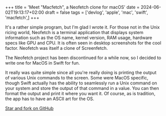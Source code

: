 +++
title = 'Meet "Macfetch", a Neofetch clone for macOS'
date = 2024-06-02T19:13:17+02:00
draft = false
tags = ['devlog', 'apple', 'mac', 'swift', 'macfetch',]
+++

It's a rather simple program, but I'm glad I wrote it. For those not in the Unix ricing world, Neofetch is a terminal application that displays system information such as the OS name, kernel version, RAM usage, hardware specs like GPU and CPU. It is often seen in desktop screenshots for the cool factor. Neofetch was itself a clone of Screenfetch.

The Neofetch project has been discontinued for a while now, so I decided to write one for MacOS in Swift for fun.

It really was quite simple since all you're really doing is printing the output of various Unix commands to the screen. Some were MacOS specific, though Swift actually has the ability to seamlessly run a Unix command on your system and store the output of that command in a value. You can then format the output and print it where you want it.
Of course, as is tradition, the app has to have an ASCII art for the OS.

[Star and fork on GitHub](https://github.com/appleware/macfetch)